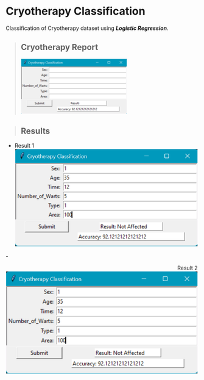 # Cryotherapy Classification
Classification of Cryotherapy dataset using ***Logistic Regression***.
<br/>
> ## Cryotherapy Report 
><img src="https://github.com/SaiSwarup27/Cryotherapy-Classification/blob/master/images/Cryotherapy_report.png " width=60% height=40%/>

> ## Results 
- <p align='left'> Result 1<br/>
    <img src='https://github.com/SaiSwarup27/Cryotherapy-Classification/blob/master/images/Cryotherapy_result1.png'/></p>

-<p align='right'> Result 2 <br/>
    <img src='https://github.com/SaiSwarup27/Cryotherapy-Classification/blob/master/images/Cryotherapy_result1.png'/></p>

